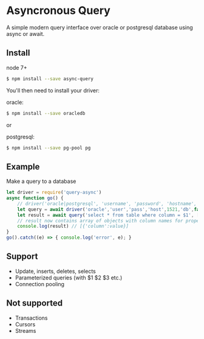 # Asyncronous Query

A simple modern query interface over oracle or postgresql database using async or await.

## Install

node 7+

```bash
$ npm install --save async-query
```

You'll then need to install your driver:

oracle:

```bash
$ npm install --save oracledb
```

or 

postgresql:

```bash
$ npm install --save pg-pool pg
```


## Example

Make a query to a database

```javascript
let driver = require('query-async')
async function go() {
	// driver('oracle|postgresql', 'username', 'password', 'hostname', port, 'database_or_servicename', ssl);
	let query = await driver('oracle','user','pass','host',1521,'db',false)
	let result = await query('select * from table where column = $1', ['param']);
	// result now contains array of objects with column names for properties.
	console.log(result) // [{'column':value}]
}
go().catch((e) => { console.log('error', e); }
```

## Support

* Update, inserts, deletes, selects
* Parameterized queries (with $1 $2 $3 etc.)
* Connection pooling

## Not supported

* Transactions
* Cursors
* Streams
